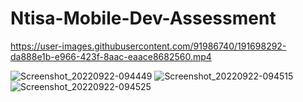 # Ntisa-Mobile-Dev-Assessment

https://user-images.githubusercontent.com/91986740/191698292-da888e1b-e966-423f-8aac-eaace8682560.mp4


![Screenshot_20220922-094449](https://user-images.githubusercontent.com/91986740/191702641-925188ad-f30d-4701-857d-d1ad5a478d4a.jpg)
![Screenshot_20220922-094515](https://user-images.githubusercontent.com/91986740/191702653-78d015b5-6fb7-4177-85ce-5d546d8c26df.jpg)
![Screenshot_20220922-094525](https://user-images.githubusercontent.com/91986740/191702659-a19c39e8-51f5-43c6-b83c-819b31483e6c.jpg)
